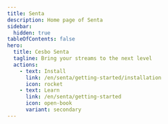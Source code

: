 ```yaml
---
title: Senta
description: Home page of Senta
sidebar:
  hidden: true
tableOfContents: false
hero:
  title: Cesbo Senta
  tagline: Bring your streams to the next level
  actions:
    - text: Install
      link: /en/senta/getting-started/installation
      icon: rocket
    - text: Learn
      link: /en/senta/getting-started
      icon: open-book
      variant: secondary
---
```


